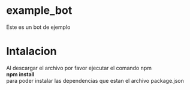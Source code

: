 # example_bot
Este es un bot de ejemplo

# Intalacion
Al descargar el archivo por favor ejecutar el comando npm<br>
<strong>npm install</strong><br>
para poder instalar las dependencias que estan el archivo package.json